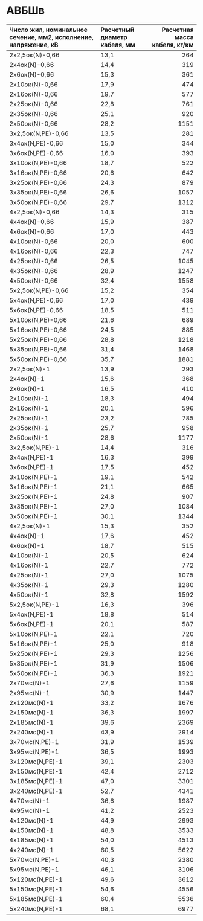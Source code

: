 # АВБШв

| Число жил, номинальное сечение, мм2, исполнение, напряжение, кВ   | Расчетный диаметр кабеля, мм   |   Расчетная масса кабеля, кг/км |
|:------------------------------------------------------------------|:-------------------------------|--------------------------------:|
| 2х2,5ок(N)-0,66                                                   | 13,1                           |                             264 |
| 2х4ок(N)-0,66                                                     | 14,4                           |                             319 |
| 2х6ок(N)-0,66                                                     | 15,3                           |                             361 |
| 2х10ок(N)-0,66                                                    | 17,9                           |                             474 |
| 2х16ок(N)-0,66                                                    | 19,7                           |                             577 |
| 2х25ок(N)-0,66                                                    | 22,8                           |                             761 |
| 2х35ок(N)-0,66                                                    | 25,1                           |                             920 |
| 2х50ок(N)-0,66                                                    | 28,2                           |                            1151 |
| 3х2,5ок(N,PE)-0,66                                                | 13,5                           |                             281 |
| 3х4ок(N,PE)-0,66                                                  | 15,0                           |                             344 |
| 3х6ок(N,PE)-0,66                                                  | 16,0                           |                             393 |
| 3х10ок(N,PE)-0,66                                                 | 18,7                           |                             522 |
| 3х16ок(N,PE)-0,66                                                 | 20,6                           |                             642 |
| 3х25ок(N,PE)-0,66                                                 | 24,3                           |                             879 |
| 3х35ок(N,PE)-0,66                                                 | 26,6                           |                            1057 |
| 3х50ок(N,PE)-0,66                                                 | 29,7                           |                            1312 |
| 4х2,5ок(N)-0,66                                                   | 14,3                           |                             315 |
| 4х4ок(N)-0,66                                                     | 15,9                           |                             387 |
| 4х6ок(N)-0,66                                                     | 17,0                           |                             443 |
| 4х10ок(N)-0,66                                                    | 20,0                           |                             600 |
| 4х16ок(N)-0,66                                                    | 22,3                           |                             747 |
| 4х25ок(N)-0,66                                                    | 26,5                           |                            1045 |
| 4х35ок(N)-0,66                                                    | 28,9                           |                            1247 |
| 4х50ок(N)-0,66                                                    | 32,4                           |                            1558 |
| 5х2,5ок(N,PE)-0,66                                                | 15,2                           |                             354 |
| 5х4ок(N,PE)-0,66                                                  | 17,0                           |                             439 |
| 5х6ок(N,PE)-0,66                                                  | 18,5                           |                             511 |
| 5х10ок(N,PE)-0,66                                                 | 21,6                           |                             689 |
| 5х16ок(N,PE)-0,66                                                 | 24,5                           |                             885 |
| 5х25ок(N,PE)-0,66                                                 | 28,8                           |                            1218 |
| 5х35ок(N,PE)-0,66                                                 | 31,4                           |                            1468 |
| 5х50ок(N,PE)-0,66                                                 | 35,7                           |                            1881 |
| 2х2,5ок(N)-1                                                      | 13,9                           |                             293 |
| 2х4ок(N)-1                                                        | 15,6                           |                             368 |
| 2х6ок(N)-1                                                        | 16,5                           |                             410 |
| 2х10ок(N)-1                                                       | 18,3                           |                             494 |
| 2х16ок(N)-1                                                       | 20,1                           |                             596 |
| 2х25ок(N)-1                                                       | 23,2                           |                             785 |
| 2х35ок(N)-1                                                       | 25,7                           |                             958 |
| 2х50ок(N)-1                                                       | 28,6                           |                            1177 |
| 3х2,5ок(N,PE)-1                                                   | 14,4                           |                             316 |
| 3х4ок(N,PE)-1                                                     | 16,3                           |                             399 |
| 3х6ок(N,PE)-1                                                     | 17,5                           |                             452 |
| 3х10ок(N,PE)-1                                                    | 19,1                           |                             542 |
| 3х16ок(N,PE)-1                                                    | 21,1                           |                             665 |
| 3х25ок(N,PE)-1                                                    | 24,8                           |                             907 |
| 3х35ок(N,PE)-1                                                    | 27,0                           |                            1084 |
| 3х50ок(N,PE)-1                                                    | 30,1                           |                            1344 |
| 4х2,5ок(N)-1                                                      | 15,3                           |                             352 |
| 4х4ок(N)-1                                                        | 17,6                           |                             452 |
| 4х6ок(N)-1                                                        | 18,7                           |                             515 |
| 4х10ок(N)-1                                                       | 20,5                           |                             624 |
| 4х16ок(N)-1                                                       | 22,7                           |                             772 |
| 4х25ок(N)-1                                                       | 27,0                           |                            1075 |
| 4х35ок(N)-1                                                       | 29,3                           |                            1280 |
| 4х50ок(N)-1                                                       | 32,8                           |                            1592 |
| 5х2,5ок(N,PE)-1                                                   | 16,3                           |                             396 |
| 5х4ок(N,PE)-1                                                     | 18,8                           |                             514 |
| 5х6ок(N,PE)-1                                                     | 20,1                           |                             587 |
| 5х10ок(N,PE)-1                                                    | 22,1                           |                             720 |
| 5х16ок(N,PE)-1                                                    | 25,0                           |                             918 |
| 5х25ок(N,PE)-1                                                    | 29,3                           |                            1256 |
| 5х35ок(N,PE)-1                                                    | 31,9                           |                            1506 |
| 5х50ок(N,PE)-1                                                    | 36,3                           |                            1921 |
| 2х70мс(N)-1                                                       | 27,6                           |                            1159 |
| 2х95мс(N)-1                                                       | 30,9                           |                            1447 |
| 2х120мс(N)-1                                                      | 33,2                           |                            1676 |
| 2х150мс(N)-1                                                      | 36,3                           |                            1997 |
| 2х185мс(N)-1                                                      | 39,6                           |                            2369 |
| 2х240мс(N)-1                                                      | 43,9                           |                            2914 |
| 3х70мс(N,PE)-1                                                    | 31,9                           |                            1539 |
| 3х95мс(N,PE)-1                                                    | 36,5                           |                            1993 |
| 3х120мс(N,PE)-1                                                   | 39,1                           |                            2303 |
| 3х150мс(N,PE)-1                                                   | 42,4                           |                            2712 |
| 3х185мс(N,PE)-1                                                   | 47,0                           |                            3301 |
| 3х240мс(N,PE)-1                                                   | 52,7                           |                            4341 |
| 4х70мс(N)-1                                                       | 36,6                           |                            1987 |
| 4х95мс(N)-1                                                       | 41,2                           |                            2523 |
| 4х120мс(N)-1                                                      | 44,9                           |                            2993 |
| 4х150мс(N)-1                                                      | 48,8                           |                            3533 |
| 4х185мс(N)-1                                                      | 54,0                           |                            4513 |
| 4х240мс(N)-1                                                      | 60,5                           |                            5622 |
| 5х70мс(N,PE)-1                                                    | 40,3                           |                            2380 |
| 5х95мс(N,PE)-1                                                    | 46,1                           |                            3106 |
| 5х120мс(N,PE)-1                                                   | 49,6                           |                            3612 |
| 5х150мс(N,PE)-1                                                   | 54,6                           |                            4556 |
| 5х185мс(N,PE)-1                                                   | 60,4                           |                            5536 |
| 5х240мс(N,PE)-1                                                   | 68,1                           |                            6977 |